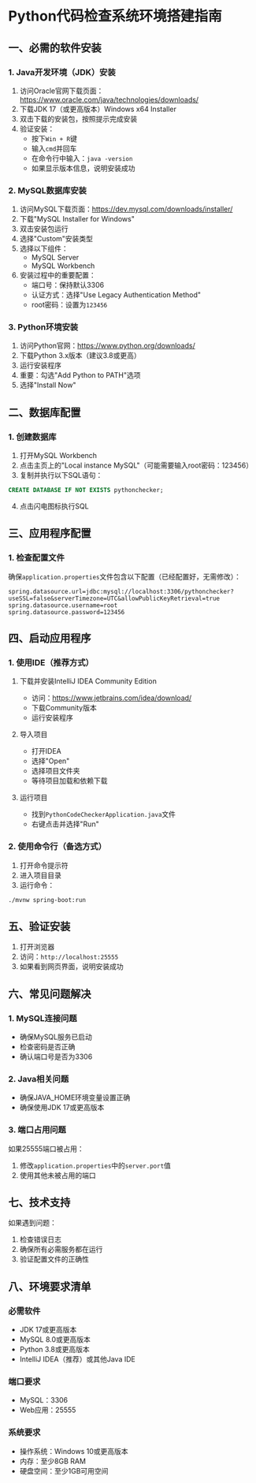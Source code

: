 # Python代码检查系统环境搭建指南

## 一、必需的软件安装

### 1. Java开发环境（JDK）安装
1. 访问Oracle官网下载页面：https://www.oracle.com/java/technologies/downloads/
2. 下载JDK 17（或更高版本）Windows x64 Installer
3. 双击下载的安装包，按照提示完成安装
4. 验证安装：
   - 按下`Win + R`键
   - 输入`cmd`并回车
   - 在命令行中输入：`java -version`
   - 如果显示版本信息，说明安装成功

### 2. MySQL数据库安装
1. 访问MySQL下载页面：https://dev.mysql.com/downloads/installer/
2. 下载"MySQL Installer for Windows"
3. 双击安装包运行
4. 选择"Custom"安装类型
5. 选择以下组件：
   - MySQL Server
   - MySQL Workbench
6. 安装过程中的重要配置：
   - 端口号：保持默认3306
   - 认证方式：选择"Use Legacy Authentication Method"
   - root密码：设置为`123456`
   
### 3. Python环境安装
1. 访问Python官网：https://www.python.org/downloads/
2. 下载Python 3.x版本（建议3.8或更高）
3. 运行安装程序
4. 重要：勾选"Add Python to PATH"选项
5. 选择"Install Now"

## 二、数据库配置

### 1. 创建数据库
1. 打开MySQL Workbench
2. 点击主页上的"Local instance MySQL"（可能需要输入root密码：123456）
3. 复制并执行以下SQL语句：
```sql
CREATE DATABASE IF NOT EXISTS pythonchecker;
```
4. 点击闪电图标执行SQL

## 三、应用程序配置

### 1. 检查配置文件
确保`application.properties`文件包含以下配置（已经配置好，无需修改）：
```properties
spring.datasource.url=jdbc:mysql://localhost:3306/pythonchecker?useSSL=false&serverTimezone=UTC&allowPublicKeyRetrieval=true
spring.datasource.username=root
spring.datasource.password=123456
```

## 四、启动应用程序

### 1. 使用IDE（推荐方式）
1. 下载并安装IntelliJ IDEA Community Edition
   - 访问：https://www.jetbrains.com/idea/download/
   - 下载Community版本
   - 运行安装程序

2. 导入项目
   - 打开IDEA
   - 选择"Open"
   - 选择项目文件夹
   - 等待项目加载和依赖下载

3. 运行项目
   - 找到`PythonCodeCheckerApplication.java`文件
   - 右键点击并选择"Run"

### 2. 使用命令行（备选方式）
1. 打开命令提示符
2. 进入项目目录
3. 运行命令：
```bash
./mvnw spring-boot:run
```

## 五、验证安装

1. 打开浏览器
2. 访问：`http://localhost:25555`
3. 如果看到网页界面，说明安装成功

## 六、常见问题解决

### 1. MySQL连接问题
- 确保MySQL服务已启动
- 检查密码是否正确
- 确认端口号是否为3306

### 2. Java相关问题
- 确保JAVA_HOME环境变量设置正确
- 确保使用JDK 17或更高版本

### 3. 端口占用问题
如果25555端口被占用：
1. 修改`application.properties`中的`server.port`值
2. 使用其他未被占用的端口

## 七、技术支持

如果遇到问题：
1. 检查错误日志
2. 确保所有必需服务都在运行
3. 验证配置文件的正确性

## 八、环境要求清单

### 必需软件
- JDK 17或更高版本
- MySQL 8.0或更高版本
- Python 3.8或更高版本
- IntelliJ IDEA（推荐）或其他Java IDE

### 端口要求
- MySQL：3306
- Web应用：25555

### 系统要求
- 操作系统：Windows 10或更高版本
- 内存：至少8GB RAM
- 硬盘空间：至少1GB可用空间 